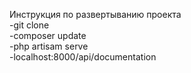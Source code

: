 Инструкция по развертыванию проекта    
-git clone    
-composer update    
-php artisam serve    
-localhost:8000/api/documentation    
